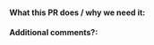 <!--  Thanks for sending a pull request! -->

#### What this PR does / why we need it:

#### Additional comments?:
